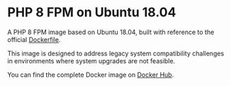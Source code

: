 # PHP 8 FPM on Ubuntu 18.04
A PHP 8 FPM image based on Ubuntu 18.04, built with reference to the official [Dockerfile](https://github.com/docker-library/php/tree/master/8.4/bookworm/fpm)⁠.

This image is designed to address legacy system compatibility challenges in environments where system upgrades are not feasible.

You can find the complete Docker image on [Docker Hub](https://hub.docker.com/r/rshuang2015/php).

